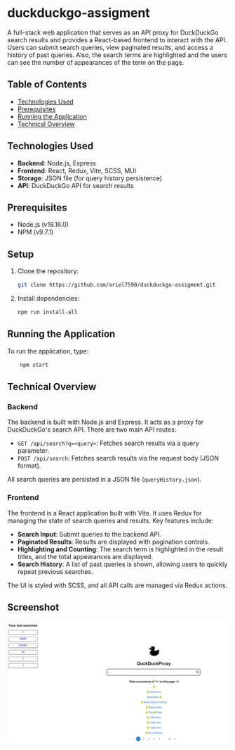 # duckduckgo-assigment

A full-stack web application that serves as an API proxy for DuckDuckGo search results and provides a React-based frontend to interact with the API. Users can submit search queries, view paginated results, and access a history of past queries.
Also, the search terms are highlighted and the users can see the number of appearances of the term on the page.

## Table of Contents
- [Technologies Used](#technologies-used)
- [Prerequisites](#prerequisites)
- [Running the Application](#running-the-application)
- [Technical Overview](#technical-overview)

## Technologies Used
- **Backend**: Node.js, Express
- **Frontend**: React, Redux, Vite, SCSS, MUI
- **Storage**: JSON file (for query history persistence)
- **API**: DuckDuckGo API for search results

## Prerequisites
- Node.js (v18.16.0)
- NPM (v9.7.1)

## Setup

1. Clone the repository:
    ```bash
    git clone https://github.com/ariel7590/duckduckgo-assigment.git
    ```

2. Install dependencies:
    ```bash
    npm run install-all
    ```

## Running the Application

To run the application, type:

```bash
    npm start
  ```

## Technical Overview

### Backend
The backend is built with Node.js and Express. It acts as a proxy for DuckDuckGo's search API. There are two main API routes:
- `GET /api/search?q=<query>`: Fetches search results via a query parameter.
- `POST /api/search`: Fetches search results via the request body (JSON format).

All search queries are persisted in a JSON file (`queryHistory.json`).

### Frontend
The frontend is a React application built with Vite. It uses Redux for managing the state of search queries and results. Key features include:
- **Search Input**: Submit queries to the backend API.
- **Paginated Results**: Results are displayed with pagination controls.
- **Highlighting and Counting**: The search term is highlighted in the result titles, and the total appearances are displayed.
- **Search History**: A list of past queries is shown, allowing users to quickly repeat previous searches.

The UI is styled with SCSS, and all API calls are managed via Redux actions.

## Screenshot
![DuckDuckGoProxy](./client/src/assets/Screenshot.jpg)


